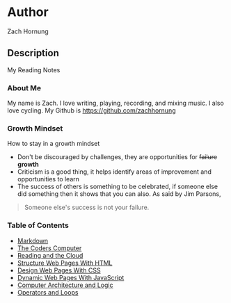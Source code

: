 # Author
Zach Hornung

## Description
My Reading Notes

### About Me
My name is Zach. I love writing, playing, recording, and mixing music. I also love cycling. My Github is https://github.com/zachhornung

### Growth Mindset
How to stay in a growth mindset
* Don't be discouraged by challenges, they are opportunities for ~~failure~~ **growth**
* Criticism is a good thing, it helps identify areas of improvement and opportunities to learn
* The success of others is something to be celebrated, if someone else did something then it shows that you can also. As said by Jim Parsons, 
> Someone else's success is not your failure.

### Table of Contents
* [Markdown](markdown.md)
* [The Coders Computer](the_coders_computer.md)
* [Reading and the Cloud](reading_and_the_cloud.md)
* [Structure Web Pages With HTML](structure_web_pages_with_html.md)
* [Design Web Pages With CSS](design_web_pages_with_css.md)
* [Dynamic Web Pages With JavaScript](dynamic_web_pages_with_javascript.md)
* [Computer Architecture and Logic](computer_architecture_and_logic.md)
* [Operators and Loops](operators_and_loops.md)